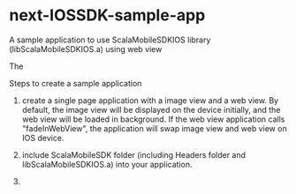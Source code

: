 # next-IOSSDK-sample-app
A sample application to use ScalaMobileSDKIOS library (libScalaMobileSDKIOS.a) using web view

The 

Steps to create a sample application
1.  create a single page application with a image view and a web view. By default, the image view will be displayed on the device initially, and the web view will be loaded in background. If the web view application calls "fadeInWebView", the application will swap image view and web view on IOS device.

2.  include ScalaMobileSDK folder (including Headers folder and libScalaMobileSDKIOS.a) into your application.

3.    
